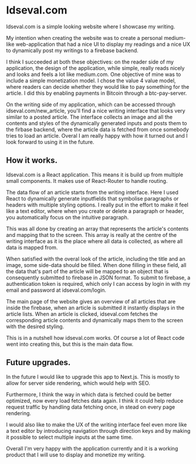# Idseval.com

Idseval.com is a simple looking website where I showcase my writing.

My intention when creating the website was to create a personal medium-like web-application that had a nice UI to display my readings and a nice UX to dynamically post my writings to a firebase backend.

I think I succeeded at both these objectives: on the reader side of my application, the design of the application, while simple, really reads nicely and looks and feels a lot like medium.com. One objective of mine was to include a simple monetization model. I chose the value 4 value model, where readers can decide whether they would like to pay something for the article. I did this by enabling payments in Bitcoin through a btc-pay-server.

On the writing side of my application, which can be accessed through idseval.com/new_article, you'll find a nice writing interface that looks very similar to a posted article. The interface collects an image and all the contents and styles of the dynamically generated inputs and posts them to the firbase backend, where the article data is fetched from once somebody tries to load an article. Overal I am really happy with how it turned out and I look forward to using it in the future.

## How it works.

Idseval.com is a React application. This means it is build up from multiple small components. It makes use of React-Router to handle routing.

The data flow of an article starts from the writing interface. Here I used React to dynamically generate inputfields that symbolise paragraphs or headers with multiple styling options. I really put in the effort to make it feel like a text editor, where when you create or delete a paragraph or header, you automatically focus on the intuitive paragraph.

This was all done by creating an array that represents the article's contents and mapping that to the screen. This array is really at the centre of the writing interface as it is the place where all data is collected, as where all data is mapped from.

When satisfied with the overal look of the article, including the title and an image, some side-data should be filled. When done filling in these field, all the data that's part of the article will be mapped to an object that is consequently submitted to firebase in JSON format. To submit to firebase, a authentication token is required, which only I can access by login in with my email and password at idseval.com/login.

The main page of the website gives an overview of all articles that are inside the firebase, when an article is submitted it instantly displays in the article lists. When an article is clicked, idseval.com fetches the corresponding article contents and dynamically maps them to the screen with the desired styling.

This is in a nutshell how idseval.com works. Of course a lot of React code went into creating this, but this is the main data flow.

## Future upgrades.

In the future I would like to upgrade this app to Next.js. This is mostly to allow for server side rendering, which would help with SEO.

Furthermore, I think the way in which data is fetched could be better optimized, now every load fetches data again. I think it could help reduce request traffic by handling data fetching once, in stead on every page rendering.

I would also like to make the UX of the writing interface feel even more like a text editor by introducing navigation through direction keys and by making it possible to select multiple inputs at the same time.

Overall I'm very happy with the application currently and it is a working product that I will use to display and monetize my writing.
